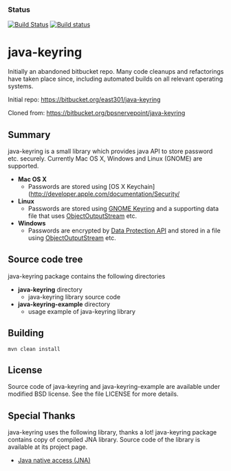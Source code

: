 ### Status ###

[![Build Status](https://travis-ci.org/javakeyring/java-keyring.svg?branch=master)](https://travis-ci.org/rexhoffman/java-keyring)
[![Build status](https://ci.appveyor.com/api/projects/status/x0wjmw353hid9ol4?svg=true)](https://ci.appveyor.com/project/rexhoffman/java-keyring)

java-keyring
=============

Initially an abandoned bitbucket repo.   Many code cleanups and refactorings have taken place since, including automated builds on all relevant operating systems.

Initial repo:
https://bitbucket.org/east301/java-keyring

Cloned from:
https://bitbucket.org/bpsnervepoint/java-keyring

Summary
-------

java-keyring is a small library which provides java API to store password etc. securely.
Currently Mac OS X, Windows and Linux (GNOME) are supported.

* __Mac OS X__
    * Passwords are stored using [OS X Keychain](http://developer.apple.com/documentation/Security/
* __Linux__
    * Passwords are stored using [GNOME Keyring](https://wiki.gnome.org/Projects/GnomeKeyring) and a supporting data file that uses
    [ObjectOutputStream](http://docs.oracle.com/javase/6/docs/api/java/io/ObjectOutputStream.html) etc.
* __Windows__
    * Passwords are encrypted by [Data Protection API](http://msdn.microsoft.com/en-us/library/ms995355.aspx) 
      and stored in a file using [ObjectOutputStream](http://docs.oracle.com/javase/6/docs/api/java/io/ObjectOutputStream.html) etc.

Source code tree
----------------

java-keyring package contains the following directories

* __java-keyring__ directory
    * java-keyring library source code
* __java-keyring-example__ directory
    * usage example of java-keyring library

Building
--------

```
mvn clean install
```

License
-------

Source code of java-keyring and java-keyring-example are available under modified BSD license. 
See the file LICENSE for more details.


Special Thanks
--------------

java-keyring uses the following library, thanks a lot!
java-keyring package contains copy of compiled JNA library. 
Source code of the library is available at its project page.

* [Java native access (JNA)](https://github.com/twall/jna)
